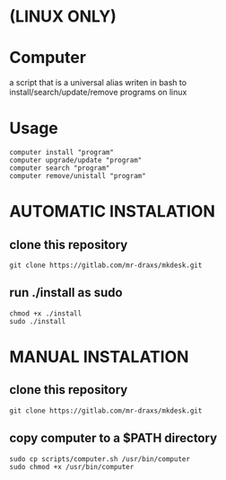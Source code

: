 # (LINUX ONLY)

# Computer
a script that is a universal alias writen in bash to install/search/update/remove programs on linux

# Usage
    computer install "program"
    computer upgrade/update "program"
    computer search "program"
    computer remove/unistall "program"
    
# AUTOMATIC INSTALATION
## clone this repository
    git clone https://gitlab.com/mr-draxs/mkdesk.git
## run ./install as sudo
    chmod +x ./install
    sudo ./install

# MANUAL INSTALATION
## clone this repository
    git clone https://gitlab.com/mr-draxs/mkdesk.git
## copy computer to a $PATH directory
    sudo cp scripts/computer.sh /usr/bin/computer
    sudo chmod +x /usr/bin/computer
